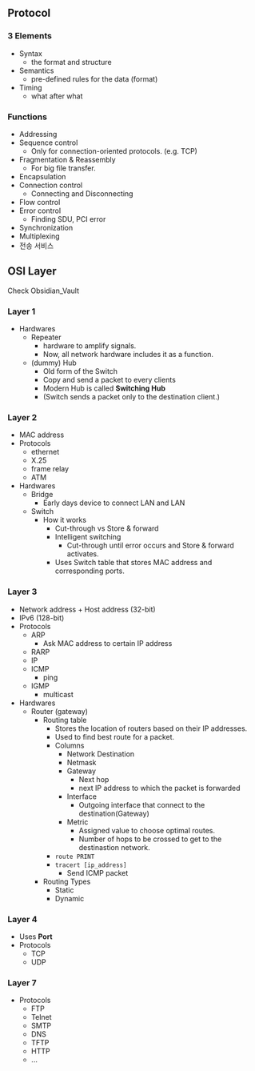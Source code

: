 ## Protocol
### 3 Elements
- Syntax
	- the format and structure
- Semantics
	- pre-defined rules for the data (format)
- Timing
	- what after what

### Functions
- Addressing
- Sequence control
	- Only for connection-oriented protocols. (e.g. TCP)
- Fragmentation & Reassembly
	- For big file transfer.
- Encapsulation
- Connection control
	- Connecting and Disconnecting
- Flow control
- Error control
	- Finding SDU, PCI error
- Synchronization
- Multiplexing
- 전송 서비스


## OSI Layer
Check Obsidian_Vault

### Layer 1
- Hardwares
	- Repeater
		- hardware to amplify signals.
		- Now, all network hardware includes it as a function.
	- (dummy) Hub
		- Old form of the Switch
		- Copy and send a packet to every clients
		- Modern Hub is called **Switching Hub**
		- (Switch sends a packet only to the destination client.)

### Layer 2
- MAC address
- Protocols
	- ethernet
	- X.25
	- frame relay
	- ATM
- Hardwares
	- Bridge
		- Early days device to connect LAN and LAN
	- Switch
		-  How it works
			- Cut-through vs Store & forward
			- Intelligent switching
				- Cut-through until error occurs and Store & forward activates.
			- Uses Switch table that stores MAC address and corresponding ports.

### Layer 3
- Network address + Host address (32-bit)
- IPv6 (128-bit)
- Protocols
	- ARP
		- Ask MAC address to certain IP address
	- RARP
	- IP
	- ICMP
		- ping
	- IGMP
		- multicast
- Hardwares
	- Router (gateway)
		- Routing table 
			- Stores the location of routers based on their IP addresses.
			- Used to find best route for a packet.
			- Columns
				- Network Destination
				- Netmask
				- Gateway
					- Next hop
					- next IP address to which the packet is forwarded
				- Interface
					- Outgoing interface that connect to the destination(Gateway)
				- Metric
					- Assigned value to choose optimal routes.
					- Number of hops to be crossed to get to the destinastion network.
			- `route PRINT`
			- `tracert [ip_address]`
				- Send ICMP packet
		- Routing Types
			- Static
			- Dynamic

### Layer 4
- Uses **Port**
- Protocols
	- TCP
	- UDP

### Layer 7
- Protocols
	- FTP
	- Telnet
	- SMTP
	- DNS
	- TFTP
	- HTTP
	- ...